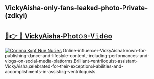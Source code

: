 ## VickyAisha-only-fans​-leaked-photo​-Private-(zdkyi)


# <h2><a href="https://mediaupload.pro?title=VickyAisha&ref=git">🔗👉 🔴 VickyAisha-P𝚑ot𝚘𝚜-V𝚒d𝚎o</a></h2>

[![Corinna Kopf Nue Nu𝚍e𝚜](https://i.imgur.com/0qMVB7G.gif)](https://mediaupload.pro?title=VickyAisha&ref=git)
Online-influencer-VickyAisha,known-for-publishing-dance-and-lifestyle-content,-including-performances-and-vlogs-on-social-media-platforms.Brilliant-ventriloquist-assistant-VickyAisha,celebrated-for-their-exceptional-abilities-and-accomplishments-in-assisting-ventriloquists.  